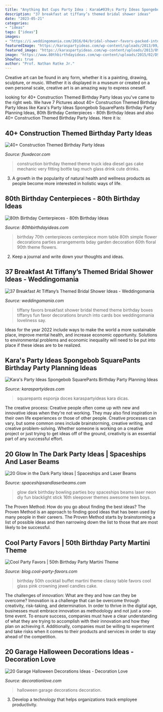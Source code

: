 ```yaml
---
title: "Anything But Cups Party Idea : Kara&#039;s Party Ideas Spongebob Squarepants Birthday Party Planning Ideas"
description: "37 breakfast at tiffany’s themed bridal shower ideas"
date: "2023-05-21"
categories:
- "ideas"
tags: ["ideas"]
images:
- "https://i.weddingomania.com/2016/04/bridal-shower-favors-packed-into-tiffany-blue-boxes-and-with-white-ribbons-will-be-a-nice-idea-for-such-a-themed-party.jpg"
featuredImage: "https://karaspartyideas.com/wp-content/uploads/2013/09/spongebob-21.jpg"
featured_image: "https://karaspartyideas.com/wp-content/uploads/2013/09/spongebob-21.jpg"
image: "https://www.80thbirthdayideas.com/wp-content/uploads/2015/02/DSC_0071.jpg"
ShowToc: true
author: "Prof. Nathan Ratke Jr."
---
```



Creative art can be found in any form, whether it is a painting, drawing, sculpture, or music. Whether it is displayed in a museum or created on a own personal scale, creative art is an amazing way to express oneself.

	

		
looking for 40+ Construction Themed Birthday Party Ideas you've came to the right web. We have 7 Pictures about 40+ Construction Themed Birthday Party Ideas like Kara&#039;s Party Ideas Spongebob SquarePants Birthday Party Planning Ideas, 80th Birthday Centerpieces - 80th Birthday Ideas and also 40+ Construction Themed Birthday Party Ideas. Here it is:
		
    
## 40+ Construction Themed Birthday Party Ideas

<img loading=lazy src="http://fluxdecor.com/wp-content/uploads/2015/06/construction-birthday-party/25-construction-themed-birthday-party.jpg" onerror="this.onerror=null;this.src='https://tse3.mm.bing.net/th?id=OIP.ZWGq3KMhBdCd8lyDxY-5BwHaLH&amp;pid=15.1';" alt="40+ Construction Themed Birthday Party Ideas">

_Source: fluxdecor.com_

>construction birthday themed theme truck idea diesel gas cake mechanic very fitting bottle tag much glass drink cute drinks. 

	

3. A growth in the popularity of natural health and wellness products as people become more interested in holistic ways of life. 

    
## 80th Birthday Centerpieces - 80th Birthday Ideas

<img loading=lazy src="https://www.80thbirthdayideas.com/wp-content/uploads/2015/02/DSC_0071.jpg" onerror="this.onerror=null;this.src='https://tse2.mm.bing.net/th?id=OIP.V1oLtv9akQYWLPVEm57uGgAAAA&amp;pid=15.1';" alt="80th Birthday Centerpieces - 80th Birthday Ideas">

_Source: 80thbirthdayideas.com_

>birthday 70th centerpieces centerpiece mom table 80th simple flower decorations parties arrangements bday garden decoration 60th floral 90th theme flowers. 

	

2. Keep a journal and write down your thoughts and ideas.

    
## 37 Breakfast At Tiffany’s Themed Bridal Shower Ideas - Weddingomania

<img loading=lazy src="https://i.weddingomania.com/2016/04/bridal-shower-favors-packed-into-tiffany-blue-boxes-and-with-white-ribbons-will-be-a-nice-idea-for-such-a-themed-party.jpg" onerror="this.onerror=null;this.src='https://tse4.mm.bing.net/th?id=OIP.S7tE7PWLYUQ84xHW_rlScQHaLC&amp;pid=15.1';" alt="37 Breakfast At Tiffany’s Themed Bridal Shower Ideas - Weddingomania">

_Source: weddingomania.com_

>tiffany favors breakfast shower bridal themed theme birthday boxes tiffanys fun favor decorations brunch into cards box weddingomania loveliness say. 

	

Ideas for the year 2022 include ways to make the world a more sustainable place, improve mental health, and increase economic opportunity. Solutions to environmental problems and economic inequality will need to be put into place if these ideas are to be realized.

    
## Kara&#039;s Party Ideas Spongebob SquarePants Birthday Party Planning Ideas

<img loading=lazy src="https://karaspartyideas.com/wp-content/uploads/2013/09/spongebob-21.jpg" onerror="this.onerror=null;this.src='https://tse4.mm.bing.net/th?id=OIP.vUPnDnaGh4TvAv_n2XhwEgHaFj&amp;pid=15.1';" alt="Kara&#039;s Party Ideas Spongebob SquarePants Birthday Party Planning Ideas">

_Source: karaspartyideas.com_

>squarepants esponja doces karaspartyideas kara dicas. 

	

The creative process:
Creative people often come up with new and innovative ideas when they're not working. They may also find inspiration in their own life experiences or those of other people. Creative processes can vary, but some common ones include brainstorming, creative writing, and creative problem-solving. Whether someone is working on a creative project or just trying to get ideas off of the ground, creativity is an essential part of any successful effort.

    
## 20 Glow In The Dark Party Ideas | Spaceships And Laser Beams

<img loading=lazy src="http://spaceshipsandlaserbeams.com/wp-content/uploads/2015/09/glow-in-the-dark-birthday-party-ideas-boys.jpg" onerror="this.onerror=null;this.src='https://tse1.mm.bing.net/th?id=OIP.mNxnmfNyFDxSRtMiVn0AhAHaLH&amp;pid=15.1';" alt="20 Glow in the Dark Party Ideas | Spaceships and Laser Beams">

_Source: spaceshipsandlaserbeams.com_

>glow dark birthday bowling parties boy spaceships beams laser neon diy fun blacklight stick 16th sleepover themes awesome teen boys. 

	

The Proven Method: How do you go about finding the best ideas?
The Proven Method is an approach to finding good ideas that has been used by many people in their careers. The Proven Method starts by brainstorming a list of possible ideas and then narrowing down the list to those that are most likely to be successful.

    
## Cool Party Favors | 50th Birthday Party Martini Theme

<img loading=lazy src="http://blog.cool-party-favors.com/wp-content/uploads/2014/04/Cocktail-Party-Buffet.png" onerror="this.onerror=null;this.src='https://tse3.mm.bing.net/th?id=OIP.JcVTqUtrt-C8bVPdvC3iewHaE8&amp;pid=15.1';" alt="Cool Party Favors | 50th Birthday Party Martini Theme">

_Source: blog.cool-party-favors.com_

>birthday 50th cocktail buffet martini theme classy table favors cool glass pink crowning jewel candles cake. 

	

The challenges of innovation: What are they and how can they be overcome?
Innovation is a challenge that can be overcome through creativity, risk-taking, and determination. In order to thrive in the digital age, businesses must embrace innovation as methodology and not just a one-time event. To ensure success, companies must have a clear understanding of what they are trying to accomplish with their innovation and how they plan on achieving it. Additionally, companies must be willing to experiment and take risks when it comes to their products and services in order to stay ahead of the competition.

    
## 20 Garage Halloween Decorations Ideas - Decoration Love

<img loading=lazy src="http://www.decorationlove.com/wp-content/uploads/2016/05/Garage-Halloween-Decorations.jpg" onerror="this.onerror=null;this.src='https://tse3.mm.bing.net/th?id=OIP.eIUZraqarTEg1ap6vQ92hgHaLJ&amp;pid=15.1';" alt="20 Garage Halloween Decorations Ideas - Decoration Love">

_Source: decorationlove.com_

>halloween garage decorations decoration. 

	

3. Develop a technology that helps organizations track employee productivity. 

